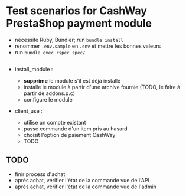 # Test scenarios for CashWay PrestaShop payment module

 * nécessite Ruby, Bundler; run `bundle install`
 * renommer `.env.sample` en `.env` et mettre les bonnes valeurs
 * run `bundle exec rspec spec/`

##

 * install_module :
   * **supprime** le module s'il est déjà installé
   * installe le module à partir d'une archive fournie
     (TODO, le faire à partir de addons.p.c)
   * configure le module

 * client_use :
   * utilise un compte existant
   * passe commande d'un item pris au hasard
   * choisit l'option de paiement CashWay
   * TODO


## TODO

 * finir process d'achat
 * après achat, vérifier l'état de la commande vue de l'API
 * après achat, vérifier l'état de la commande vue de l'admin
